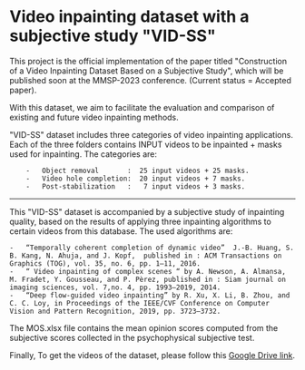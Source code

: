# Video inpainting dataset with a subjective study "VID-SS"

This project is the official implementation of the paper titled "Construction of a Video Inpainting Dataset Based on a Subjective Study", which will be published soon at the MMSP-2023 conference. (Current status = Accepted paper).

With this dataset, we aim to facilitate the evaluation and comparison of existing and future video inpainting methods.

"VID-SS" dataset includes three categories of video inpainting applications. Each of the three folders contains INPUT videos to be inpainted + masks used for inpainting. The categories are:

        -	Object removal       :  25 input videos + 25 masks.
        -	Video hole completion:  20 input videos + 7 masks. 
        -	Post-stabilization   :   7 input videos + 3 masks.

 ________________________________________________________________________________________________
       
This "VID-SS" dataset is accompanied by a subjective study of inpainting quality, based on the results of applying three inpainting algorithms to certain videos from this database. The used algorithms are:

    -	“Temporally coherent completion of dynamic video”  J.-B. Huang, S. B. Kang, N. Ahuja, and J. Kopf,  published in : ACM Transactions on Graphics (TOG), vol. 35, no. 6, pp. 1–11, 2016.
    -	“ Video inpainting of complex scenes “ by A. Newson, A. Almansa, M. Fradet, Y. Gousseau, and P. Pèrez, published in : Siam journal on imaging sciences, vol. 7,no. 4, pp. 1993–2019, 2014.
    -	“Deep flow-guided video inpainting” by R. Xu, X. Li, B. Zhou, and C. C. Loy, in Proceedings of the IEEE/CVF Conference on Computer Vision and Pattern Recognition, 2019, pp. 3723–3732.


The MOS.xlsx file contains the mean opinion scores computed from the subjective scores collected in the psychophysical subjective test.

Finally, To get the videos of the dataset, please follow this [Google Drive link](https://drive.google.com/drive/folders/1Z_Uxh1Z_RFUTac9zbTaoKPN_8RneY48p?usp=sharing).
